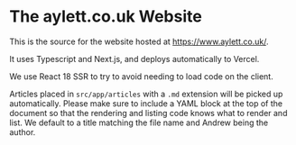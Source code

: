 # The aylett.co.uk Website

This is the source for the website hosted at https://www.aylett.co.uk/.

It uses Typescript and Next.js, and deploys automatically to Vercel.

We use React 18 SSR to try to avoid needing to load code on the client.

Articles placed in `src/app/articles` with a `.md` extension will be
picked up automatically.
Please make sure to include a YAML block at the top of the document so that the
rendering and listing code knows what to render and list.
We default to a title matching the file name and Andrew being the author.

